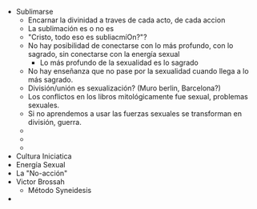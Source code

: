 - Sublimarse
	- Encarnar la divinidad a traves de cada acto, de cada accion
	- La sublimación es o no es
	- "Cristo, todo eso es subliacmíOn?"?
	- No hay posibilidad de conectarse con lo más profundo, con lo sagrado, sin conectarse con la energía sexual
		- Lo más profundo de la sexualidad es lo sagrado
	- No hay enseñanza que no pase por la sexualidad cuando llega a lo más sagrado.
	- División/unión es sexualización? (Muro berlin, Barcelona?)
	- Los conflictos en los libros mitológicamente fue sexual, problemas sexuales.
	- Si no aprendemos a usar las fuerzas sexuales se transforman en división, guerra.
	-
	-
	-
- Cultura Iniciatica
- Energía Sexual
- La "No-acción"
- Victor Brossah
	- Método Syneidesis
-